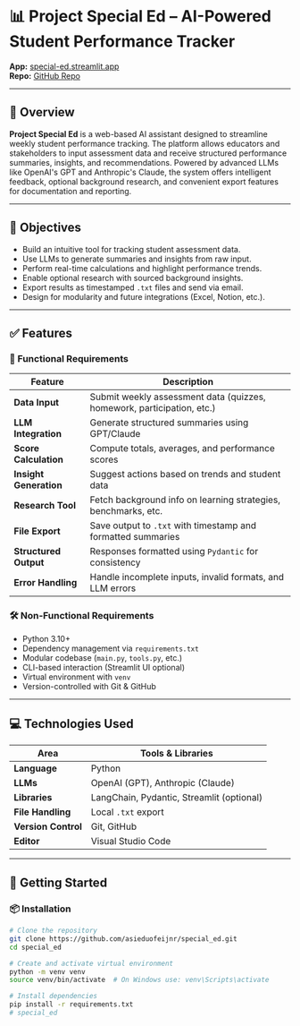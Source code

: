# 📊 Project Special Ed – AI-Powered Student Performance Tracker

**App:** [special-ed.streamlit.app](https://special-ed.streamlit.app)  
**Repo:** [GitHub Repo](https://github.com/asieduofeijnr/special_ed)

---

## 🧠 Overview

**Project Special Ed** is a web-based AI assistant designed to streamline weekly student performance tracking. The platform allows educators and stakeholders to input assessment data and receive structured performance summaries, insights, and recommendations. Powered by advanced LLMs like OpenAI's GPT and Anthropic's Claude, the system offers intelligent feedback, optional background research, and convenient export features for documentation and reporting.

---

## 🎯 Objectives

- Build an intuitive tool for tracking student assessment data.
- Use LLMs to generate summaries and insights from raw input.
- Perform real-time calculations and highlight performance trends.
- Enable optional research with sourced background insights.
- Export results as timestamped `.txt` files and send via email.
- Design for modularity and future integrations (Excel, Notion, etc.).

---

## ✅ Features

### 🔧 Functional Requirements

| Feature            | Description                                                                 |
|--------------------|-----------------------------------------------------------------------------|
| **Data Input**     | Submit weekly assessment data (quizzes, homework, participation, etc.)     |
| **LLM Integration**| Generate structured summaries using GPT/Claude                              |
| **Score Calculation** | Compute totals, averages, and performance scores                        |
| **Insight Generation** | Suggest actions based on trends and student data                     |
| **Research Tool**  | Fetch background info on learning strategies, benchmarks, etc.              |
| **File Export**    | Save output to `.txt` with timestamp and formatted summaries                |
| **Structured Output** | Responses formatted using `Pydantic` for consistency                    |
| **Error Handling** | Handle incomplete inputs, invalid formats, and LLM errors                   |

### 🛠️ Non-Functional Requirements

- Python 3.10+
- Dependency management via `requirements.txt`
- Modular codebase (`main.py`, `tools.py`, etc.)
- CLI-based interaction (Streamlit UI optional)
- Virtual environment with `venv`
- Version-controlled with Git & GitHub

---

## 💻 Technologies Used

| Area              | Tools & Libraries                        |
|-------------------|-------------------------------------------|
| **Language**      | Python                                    |
| **LLMs**          | OpenAI (GPT), Anthropic (Claude)          |
| **Libraries**     | LangChain, Pydantic, Streamlit (optional) |
| **File Handling** | Local `.txt` export                       |
| **Version Control** | Git, GitHub                            |
| **Editor**        | Visual Studio Code                        |

---

## 🚀 Getting Started

### 📦 Installation

```bash
# Clone the repository
git clone https://github.com/asieduofeijnr/special_ed.git
cd special_ed

# Create and activate virtual environment
python -m venv venv
source venv/bin/activate  # On Windows use: venv\Scripts\activate

# Install dependencies
pip install -r requirements.txt
# special_ed

